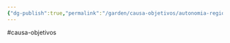 ```yaml
---
{"dg-publish":true,"permalink":"/garden/causa-objetivos/autonomia-regional/"}
---
```


#causa-objetivos